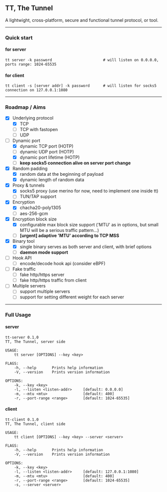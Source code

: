 ## TT, The Tunnel
A lightwight, cross-platform, secure and functional tunnel protocol, or tool.

----
### Quick start
#### for server

    tt server -k password                       # will listen on 0.0.0.0, ports range: 1024-65535

#### for client

    tt client -s [server addr] -k password      # will listen for socks5 connection on 127.0.0.1:1080
    
----
### Roadmap / Aims
- [x] Underlying protocol
    - [x] TCP 
    - [ ] TCP with fastopen
    - [ ] UDP
- [ ] Dynamic port
    - [x] dynamic TCP port (HOTP)
    - [ ] dynamic UDP port (HOTP)
    - [x] dynamic port lifetime (HOTP)
	- [ ] **keep socks5 connection alive on server port change**
- [x] Random padding
    - [x] random data at the beginning of payload
    - [x] dynamic length of random data
- [x] Proxy & tunnels 
    - [x] socks5 proxy (use merino for now, need to implement one inside tt)
    - [ ] TUN/TAP support
- [x] Encryption
    - [x] chacha20-poly1305
    - [ ] aes-256-gcm
- [x] Encryption block size
	- [x] configurable max block size support ('MTU' as in options, but small MTU will be a serious traffic pattern...)
	- [ ] **[urgent] adaptive 'MTU' according to TCP MSS**
- [x] Binary tool
    - [x] single binary serves as both server and client, with brief options
    - [ ] **daemon mode support**
- [ ] Hook API 
    - [ ] encode/decode hook api (consider eBPF)
- [ ] Fake traffic
    - [ ] fake http/https server
    - [ ] fake http/https traffic from client
- [ ] Multiple servers
    - [ ] support multiple servers
    - [ ] support for setting different weight for each server

----
### Full Usage 
#### server
```
tt-server 0.1.0
TT, The Tunnel, server side

USAGE:
    tt server [OPTIONS] --key <key>

FLAGS:
    -h, --help       Prints help information
    -V, --version    Prints version information

OPTIONS:
    -k, --key <key>               
    -l, --listen <listen-addr>     [default: 0.0.0.0]
    -m, --mtu <mtu>                [default: 400]
    -r, --port-range <range>       [default: 1024-65535]
```

#### client
```
tt-client 0.1.0
TT, The Tunnel, client side

USAGE: 
    tt client [OPTIONS] --key <key> --server <server>

FLAGS:
    -h, --help       Prints help information
    -V, --version    Prints version information

OPTIONS:
    -k, --key <key>               
    -l, --listen <listen-addr>     [default: 127.0.0.1:1080]
    -m, --mtu <mtu>                [default: 400]
    -r, --port-range <range>       [default: 1024-65535]
    -s, --server <server>
```

